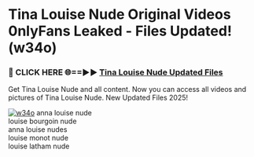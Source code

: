 # Tina Louise Nude Original Videos 0nlyFans Leaked - Files Updated! (w34o)

<h3>🔴 CLICK HERE 🌐==►► <a href="https://tinyurl.com/4mcuefdz" rel="nofollow">Tina Louise Nude Updated Files</a></h3>

Get Tina Louise Nude and all content. Now you can access all videos and pictures of Tina Louise Nude. New Updated Files 2025!

[![w34o](https://i.imgur.com/StAQSOY.gif)](https://tinyurl.com/4mcuefdz)
anna louise nude<br>
louise bourgoin nude<br>
anna louise nudes<br>
louise monot nude<br>
louise latham nude